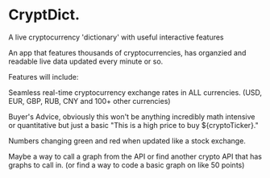# CryptDict.
A live cryptocurrency 'dictionary' with useful interactive features

An app that features thousands of cryptocurrencies, has organzied and readable live data updated every minute or so.

Features will include:

  Seamless real-time cryptocurrency exchange rates in ALL currencies. (USD, EUR, GBP, RUB, CNY and 100+ other currencies)
  
  Buyer's Advice, obviously this won't be anything incredibly math intensive or quantitative but just a basic "This is a high price to buy ${cryptoTicker}."
  
  Numbers changing green and red when updated like a stock exchange.
  
  Maybe a way to call a graph from the API or find another crypto API that has graphs to call in. (or find a way to code a basic graph on like 50 points)
  
 
